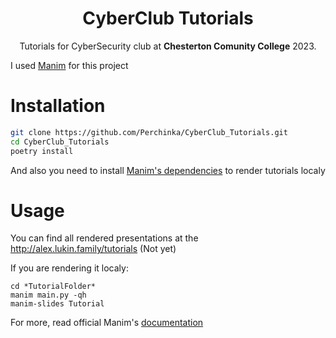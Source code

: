   <h1 align="center">CyberClub Tutorials</h1>

<p align="center">Tutorials for CyberSecurity club at <b>Chesterton Comunity College</b> 2023.</p>

I used [Manim](https://github.com/manimCommunity/manim) for this project

# Installation

```bash
git clone https://github.com/Perchinka/CyberClub_Tutorials.git
cd CyberClub_Tutorials
poetry install
```

And also you need to install [Manim's dependencies](https://docs.manim.community/en/stable/installation/linux.html#required-dependencies) to render tutorials localy


# Usage
You can find all rendered presentations at the http://alex.lukin.family/tutorials (Not yet)


If you are rendering it localy:
```
cd *TutorialFolder*
manim main.py -qh
manim-slides Tutorial
```

For more, read official Manim's [documentation](https://docs.manim.community/en/stable/index.html)
